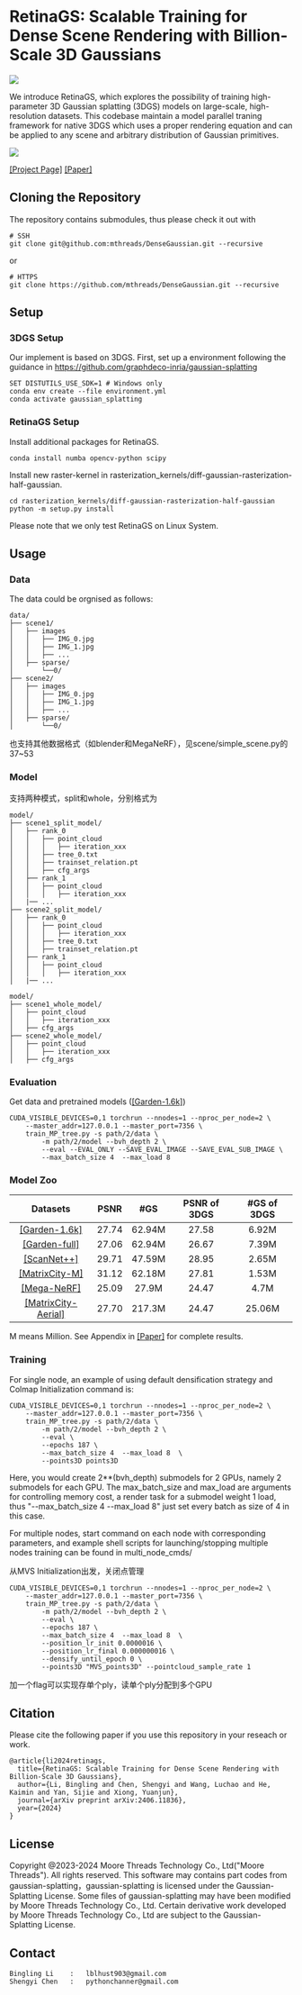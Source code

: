 # RetinaGS: Scalable Training for Dense Scene Rendering with Billion-Scale 3D Gaussians

<img src="./assets/teaser.png">

We introduce RetinaGS, which explores the possibility of training high-parameter 3D Gaussian splatting (3DGS) models on large-scale, high-resolution datasets. This codebase maintain a model parallel traning framework for native 3DGS which uses a proper rendering equation and can be applied to any scene and arbitrary distribution of Gaussian primitives. 

<img src="./assets/pipeline.png">


[[Project Page]](https://ai-reality.github.io/RetinaGS/)
[[Paper]](https://arxiv.org/pdf/2406.11836)

## Cloning the Repository

The repository contains submodules, thus please check it out with

```
# SSH
git clone git@github.com:mthreads/DenseGaussian.git --recursive
```

or

```
# HTTPS
git clone https://github.com/mthreads/DenseGaussian.git --recursive
```

## Setup

### 3DGS Setup
Our implement is based on 3DGS. First, set up a environment following the guidance in https://github.com/graphdeco-inria/gaussian-splatting

```shell
SET DISTUTILS_USE_SDK=1 # Windows only
conda env create --file environment.yml
conda activate gaussian_splatting
```

### RetinaGS Setup
Install additional packages for RetinaGS.

```
conda install numba opencv-python scipy
```

Install new raster-kernel in rasterization_kernels/diff-gaussian-rasterization-half-gaussian.

```
cd rasterization_kernels/diff-gaussian-rasterization-half-gaussian
python -m setup.py install
```

Please note that we only test RetinaGS on Linux System.

## Usage

### Data 
The data could be orgnised as follows:
```
data/
├── scene1/
│   ├── images
│   │   ├── IMG_0.jpg
│   │   ├── IMG_1.jpg
│   │   ├── ...
│   ├── sparse/
│       └──0/
├── scene2/
│   ├── images
│   │   ├── IMG_0.jpg
│   │   ├── IMG_1.jpg
│   │   ├── ...
│   ├── sparse/
│       └──0/
```

也支持其他数据格式（如blender和MegaNeRF），见scene/simple_scene.py的37~53

### Model 

支持两种模式，split和whole，分别格式为

```
model/
├── scene1_split_model/
│   ├── rank_0
│   │   ├── point_cloud
│   │   │   ├── iteration_xxx
│   │   ├── tree_0.txt
│   │   ├── trainset_relation.pt
│   │   ├── cfg_args
│   ├── rank_1
│   │   ├── point_cloud
│   │   │   ├── iteration_xxx
│   |── ...
├── scene2_split_model/
│   ├── rank_0
│   │   ├── point_cloud
│   │   │   ├── iteration_xxx
│   │   ├── tree_0.txt
│   │   ├── trainset_relation.pt
│   ├── rank_1
│   │   ├── point_cloud
│   │   │   ├── iteration_xxx
│   |── ...
```

```
model/
├── scene1_whole_model/
│   ├── point_cloud
│   │   ├── iteration_xxx
│   ├── cfg_args
├── scene2_whole_model/
│   ├── point_cloud
│   │   ├── iteration_xxx
│   ├── cfg_args
```

### Evaluation
Get data and pretrained models ([[Garden-1.6k]](https://ai-reality.github.io/RetinaGS/))

```
CUDA_VISIBLE_DEVICES=0,1 torchrun --nnodes=1 --nproc_per_node=2 \
    --master_addr=127.0.0.1 --master_port=7356 \
    train_MP_tree.py -s path/2/data \
        -m path/2/model --bvh_depth 2 \
        --eval --EVAL_ONLY --SAVE_EVAL_IMAGE --SAVE_EVAL_SUB_IMAGE \
        --max_batch_size 4  --max_load 8  
```

### Model Zoo

| Datasets                                                      | PSNR | #GS   | PSNR of 3DGS | #GS of 3DGS |
|:-----------------:                                            |:----:|:-----:|:------------:|:-----------:|
| [[Garden-1.6k]](https://ai-reality.github.io/RetinaGS/)       |27.74 |62.94M |   27.58      |   6.92M     |
| [[Garden-full]](https://ai-reality.github.io/RetinaGS/)       |27.06 |62.94M |   26.67      |   7.39M     |
| [[ScanNet++]](https://ai-reality.github.io/RetinaGS/)         |29.71 |47.59M |   28.95      |   2.65M     |
| [[MatrixCity-M]](https://ai-reality.github.io/RetinaGS/)      |31.12 |62.18M |   27.81      |   1.53M     |
| [[Mega-NeRF]](https://ai-reality.github.io/RetinaGS/)         |25.09 |27.9M  |   24.47      |   4.7M      |
| [[MatrixCity-Aerial]](https://ai-reality.github.io/RetinaGS/) |27.70 |217.3M |   24.47      |   25.06M    |

M means Million. See Appendix in [[Paper]](https://arxiv.org/pdf/2406.11836) for complete results.

### Training 
For single node, an example of using default densification strategy and Colmap Initialization  command is:
```
CUDA_VISIBLE_DEVICES=0,1 torchrun --nnodes=1 --nproc_per_node=2 \
    --master_addr=127.0.0.1 --master_port=7356 \
    train_MP_tree.py -s path/2/data \
        -m path/2/model --bvh_depth 2 \
        --eval \
        --epochs 187 \
        --max_batch_size 4  --max_load 8  \
        --points3D points3D
```
Here, you would create 2**(bvh_depth) submodels for 2 GPUs, namely 2 submodels for each GPU. The max_batch_size and max_load are arguments for controlling memory cost, a render task for a submodel weight 1 load, thus "--max_batch_size 4  --max_load 8" just set every batch as size of 4 in this case. 

For multiple nodes, start command on each node with corresponding parameters, and example shell scripts for launching/stopping multiple nodes training can be found in multi_node_cmds/

从MVS Initialization出发，关闭点管理
```
CUDA_VISIBLE_DEVICES=0,1 torchrun --nnodes=1 --nproc_per_node=2 \
    --master_addr=127.0.0.1 --master_port=7356 \
    train_MP_tree.py -s path/2/data \
        -m path/2/model --bvh_depth 2 \
        --eval \
        --epochs 187 \
        --max_batch_size 4  --max_load 8  \
        --position_lr_init 0.0000016 \
        --position_lr_final 0.000000016 \
        --densify_until_epoch 0 \
        --points3D "MVS_points3D" --pointcloud_sample_rate 1
```

加一个flag可以实现存单个ply，读单个ply分配到多个GPU

## Citation
Please cite the following paper if you use this repository in your reseach or work.
```
@article{li2024retinags,
  title={RetinaGS: Scalable Training for Dense Scene Rendering with Billion-Scale 3D Gaussians},
  author={Li, Bingling and Chen, Shengyi and Wang, Luchao and He, Kaimin and Yan, Sijie and Xiong, Yuanjun},
  journal={arXiv preprint arXiv:2406.11836},
  year={2024}
}
```
## License
Copyright @2023-2024 Moore Threads Technology Co., Ltd("Moore Threads"). All rights reserved. This software may contains part codes from gaussian-splatting，gaussian-splatting is licensed under the Gaussian-Splatting License. Some files of gaussian-splatting may have been modified by Moore Threads Technology Co., Ltd.  Certain derivative work developed by Moore Threads Technology Co., Ltd are subject to the Gaussian-Splatting License.

## Contact
```
Bingling Li    :   lblhust903@gmail.com
Shengyi Chen   :   pythonchanner@gmail.com
```


